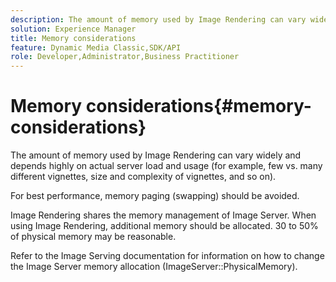 ```yaml
---
description: The amount of memory used by Image Rendering can vary widely and depends highly on actual server load and usage (for example, few vs. many different vignettes, size and complexity of vignettes, and so on).
solution: Experience Manager
title: Memory considerations
feature: Dynamic Media Classic,SDK/API
role: Developer,Administrator,Business Practitioner
---
```


# Memory considerations{#memory-considerations}

The amount of memory used by Image Rendering can vary widely and depends highly on actual server load and usage (for example, few vs. many different vignettes, size and complexity of vignettes, and so on).

For best performance, memory paging (swapping) should be avoided.

Image Rendering shares the memory management of Image Server. When using Image Rendering, additional memory should be allocated. 30 to 50% of physical memory may be reasonable.

Refer to the Image Serving documentation for information on how to change the Image Server memory allocation (ImageServer::PhysicalMemory). 
